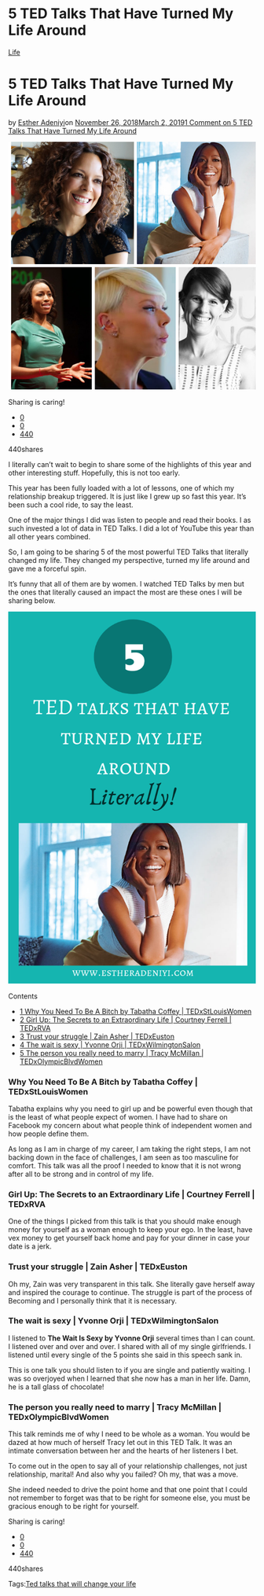 # 5 TED Talks That Have Turned My Life Around

[Life](https://estheradeniyi.com/category/life/)
# 5 TED Talks That Have Turned My Life Around

by [Esther Adeniyi](https://estheradeniyi.com/author/esther-adeniyi/)on [November 26, 2018March 2, 2019](https://estheradeniyi.com/5-ted-talks-that-have-literally-turned-my-life-around/)[1 Comment on 5 TED Talks That Have Turned My Life Around](https://estheradeniyi.com/5-ted-talks-that-have-literally-turned-my-life-around/#comments)

![](images\5-TED-TALKS.png)

Sharing is caring!

- [0](https://www.facebook.com/sharer/sharer.php?u=https%3A%2F%2Festheradeniyi.com%2F5-ted-talks-that-have-literally-turned-my-life-around%2F&amp;t=5%20TED%20Talks%20That%20Have%20Turned%20My%20Life%20Around)
- [0](https://twitter.com/intent/tweet?text=5%20TED%20Talks%20That%20Have%20Turned%20My%20Life%20Around&amp;url=https%3A%2F%2Festheradeniyi.com%2F5-ted-talks-that-have-literally-turned-my-life-around%2F)
- [440](#)

440shares

I literally can&#x2019;t wait to begin to share some of the highlights of this year and other interesting stuff. Hopefully, this is not too early.

This year has been fully loaded with a lot of lessons, one of which my relationship breakup triggered. It is just like I grew up so fast this year. It&#x2019;s been such a cool ride, to say the least.

One of the major things I did was listen to people and read their books. I as such invested a lot of data in TED Talks. I did a lot of YouTube this year than all other years combined.

So, I am going to be sharing 5 of the most powerful TED Talks that literally changed my life. They changed my perspective, turned my life around and gave me a forceful spin.

It&#x2019;s funny that all of them are by women. I watched TED Talks by men but the ones that literally caused an impact the most are these ones I will be sharing below.

![TED talks that will change your life](images\TED-talks-that-will-change-your-life.png)

Contents

- [1 Why You Need To Be A Bitch by&#xA0;Tabatha Coffey | TEDxStLouisWomen](#Why_You_Need_To_Be_A_Bitch_byTabatha_Coffey_TEDxStLouisWomen)
- [2 Girl Up: The Secrets to an Extraordinary Life | Courtney Ferrell | TEDxRVA](#Girl_Up_The_Secrets_to_an_Extraordinary_Life_Courtney_Ferrell_TEDxRVA)
- [3 Trust your struggle | Zain Asher | TEDxEuston](#Trust_your_struggle_Zain_Asher_TEDxEuston)
- [4 The wait is sexy | Yvonne Orji | TEDxWilmingtonSalon](#The_wait_is_sexy_Yvonne_Orji_TEDxWilmingtonSalon)
- [5 The person you really need to marry | Tracy McMillan | TEDxOlympicBlvdWomen](#The_person_you_really_need_to_marry_Tracy_McMillan_TEDxOlympicBlvdWomen)

### Why You Need To Be A Bitch by&#xA0;Tabatha Coffey | TEDxStLouisWomen

Tabatha explains why you need to girl up and be powerful even though that is the least of what people expect of women. I have had to share on Facebook my concern about what people think of independent women and how people define them.

As long as I am in charge of my career, I am taking the right steps, I am not backing down in the face of challenges, I am seen as too masculine for comfort. This talk was all the proof I needed to know that it is not wrong after all&#xA0;to be strong and in control of my life.

### Girl Up: The Secrets to an Extraordinary Life | Courtney Ferrell | TEDxRVA

One of the things I picked from this talk is that you should make enough money for yourself as a woman enough to keep your ego. In the least, have vex money to get yourself back home and pay for your dinner in case your date is a jerk.

### Trust your struggle | Zain Asher | TEDxEuston

Oh my, Zain was very transparent in this talk. She literally gave herself away and inspired the courage to continue. The struggle is part of the process of Becoming and I personally think that it is necessary.

### The wait is sexy | Yvonne Orji | TEDxWilmingtonSalon

I listened to **The Wait Is Sexy by Yvonne Orji** several times than I can count. I listened over and over and over. I shared with all of my single girlfriends. I listened until every single of the 5 points she said in this speech sank in.

This is one talk you should listen to if you are single and patiently waiting. I was so overjoyed when I learned that she now has a man in her life. Damn, he is a&#xA0;tall glass of chocolate!

### The person you really need to marry | Tracy McMillan | TEDxOlympicBlvdWomen

This talk reminds me of why I need to be whole as a woman. You would be dazed at how much of herself Tracy let out in this TED Talk. It was an intimate conversation between her and the hearts of her listeners I bet.

To come out in the open to say all of your relationship challenges, not just relationship, marital! And also why you failed? Oh my, that was a move.

She indeed needed to drive the point home and that one point that I could not remember to forget was that to be right for someone else, you must be gracious enough to be right for yourself.

Sharing is caring!

- [0](https://www.facebook.com/sharer/sharer.php?u=https%3A%2F%2Festheradeniyi.com%2F5-ted-talks-that-have-literally-turned-my-life-around%2F&amp;t=5%20TED%20Talks%20That%20Have%20Turned%20My%20Life%20Around)
- [0](https://twitter.com/intent/tweet?text=5%20TED%20Talks%20That%20Have%20Turned%20My%20Life%20Around&amp;url=https%3A%2F%2Festheradeniyi.com%2F5-ted-talks-that-have-literally-turned-my-life-around%2F)
- [440](#)

440shares

Tags:[Ted talks that will change your life](https://estheradeniyi.com/tag/ted-talks-that-will-change-your-life/)